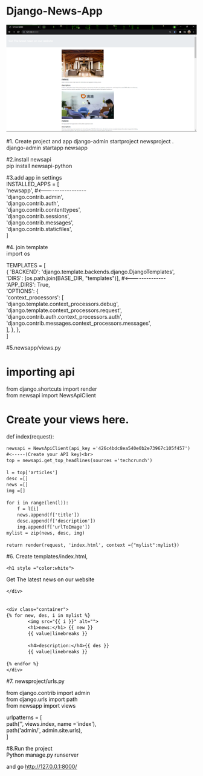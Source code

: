 # Django-News-App
![](media/images/1.png)

#1. Create project and app
django-admin startproject newsproject .<br>
django-admin startapp newsapp

#2.install newsapi<br>
pip install newsapi-python

#3.add app in settings<br>
INSTALLED_APPS = [<br>
    'newsapp',	#<-----------------<br>
    'django.contrib.admin',<br>
    'django.contrib.auth',<br>
    'django.contrib.contenttypes',<br>
    'django.contrib.sessions',<br>
    'django.contrib.messages',<br>
    'django.contrib.staticfiles',<br>
]


#4. join template<br>
import os<br>

TEMPLATES = [<br>
    {
        'BACKEND': 'django.template.backends.django.DjangoTemplates',<br>
        'DIRS': [os.path.join(BASE_DIR, "templates")],		#<--------------<br>
        'APP_DIRS': True,<br>
        'OPTIONS': {<br>
            'context_processors': [<br>
                'django.template.context_processors.debug',<br>
                'django.template.context_processors.request',<br>
                'django.contrib.auth.context_processors.auth',<br>
                'django.contrib.messages.context_processors.messages',<br>
            ],
        },
    },<br>
]



#5.newsapp/views.py

# importing api
from django.shortcuts import render<br>
from newsapi import NewsApiClient

# Create your views here.
def index(request):<br>
	
	newsapi = NewsApiClient(api_key ='426c4bdc8ea540e0b2e73967c105f457')	#<-----(Create your API key)<br>
	top = newsapi.get_top_headlines(sources ='techcrunch')

	l = top['articles']
	desc =[]
	news =[]
	img =[]

	for i in range(len(l)):
		f = l[i]
		news.append(f['title'])
		desc.append(f['description'])
		img.append(f['urlToImage'])
	mylist = zip(news, desc, img)

	return render(request, 'index.html', context ={"mylist":mylist})


#6. Create templates/index.html,

<!DOCTYPE html>
<html lang="en" dir="ltr">
<head>
	<meta charset="utf-8">
	<title></title>

<link rel="stylesheet" href="https://stackpath.bootstrapcdn.com/bootstrap/4.3.1/css/bootstrap.min.css" integrity="sha384-ggOyR0iXCbMQv3Xipma34MD+dH/1fQ784/j6cY/iJTQUOhcWr7x9JvoRxT2MZw1T" crossorigin="anonymous">
<!-- Optional theme -->
</head>
<body>
	<div class="jumbotron" style="color:black">

	<h1 style ="color:white">
Get The latest news on our website
	</h1>

	</div>


	<div class="container">
	{% for new, des, i in mylist %}
			<img src="{{ i }}" alt="">
			<h1>news:</h1> {{ new }}
			{{ value|linebreaks }}

			<h4>description:</h4>{{ des }}
			{{ value|linebreaks }}

	{% endfor %}
	</div>

</body>
</html>




#7. newsproject/urls.py

from django.contrib import admin<br>
from django.urls import path<br>
from newsapp import views<br>

urlpatterns = [<br>
path('', views.index, name ='index'),<br>
	path('admin/', admin.site.urls),<br>
]


#8.Run the project<br>
Python manage.py runserver<br>

and go http://127.0.0.1:8000/








